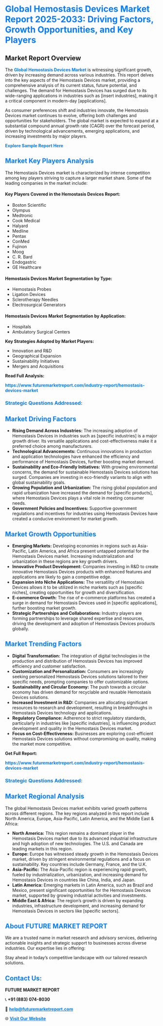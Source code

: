 <h1 style="color: #007BFF;">Global Hemostasis Devices Market Report 2025-2033: Driving Factors, Growth Opportunities, and Key Players</h1>

<section id="overview">
<h2>Market Report Overview</h2>
<p>The <a href="https://www.futuremarketreport.com/industry-report/hemostasis-devices-market" style="color: #007BFF; text-decoration: none;"><strong>Global Hemostasis Devices Market</strong></a> is witnessing significant growth, driven by increasing demand across various industries. This report delves into the key aspects of the Hemostasis Devices market, providing a comprehensive analysis of its current status, future potential, and challenges. The demand for Hemostasis Devices has surged due to its wide-ranging applications in industries such as [insert industries], making it a critical component in modern-day [applications].</p>
<p>As consumer preferences shift and industries innovate, the Hemostasis Devices market continues to evolve, offering both challenges and opportunities for stakeholders. The global market is expected to expand at a substantial compound annual growth rate (CAGR) over the forecast period, driven by technological advancements, emerging applications, and increasing investments by major players.</p>
</section>

<section id="overview">
<p><a href="https://www.futuremarketreport.com/request-sample/reportId=55873" style="color: #007BFF; text-decoration: none;"><strong>Explore Sample Report Here</strong></a></p>
</section>

<section id="key-players">
<h2 style="color: #007BFF;">Market Key Players Analysis</h2>
<p>The Hemostasis Devices market is characterized by intense competition among key players striving to capture a larger market share. Some of the leading companies in the market include:</p>
<h4>Key Players Covered in the Hemostasis Devices Report:</h4>
<ul><li>Boston Scientific</li><li>Olympus</li><li>Medtronic</li><li>Cook Medical</li><li>Halyard</li><li>Medline</li><li>Pentax</li><li>ConMed</li><li>Fujinon</li><li>Moog</li><li>C. R. Bard</li><li>Endogastric</li><li>GE Healthcare</li></ul>
<h4>Hemostasis Devices Market Segmentation by Type:</h4>
<ul><li>Hemostasis Probes</li><li>Ligation Devices</li><li>Sclerotherapy Needles</li><li>Electrosurgical Generators</li></ul>

<h4>Hemostasis Devices Market Segmentation by Application:</h4>
<ul><li>Hospitals</li><li>Ambulatory Surgical Centers</li></ul>
<p><strong>Key Strategies Adopted by Market Players:</strong></p>
<ul>
<li>Innovation and R&D</li>
<li>Geographical Expansion</li>
<li>Sustainability Initiatives</li>
<li>Mergers and Acquisitions</li>
</ul>
</section>

<section>
<p><strong>Read Full Analysis: </strong></p><a href="https://www.futuremarketreport.com/industry-report/hemostasis-devices-market" style="color: #007BFF; text-decoration: none;"><strong>https://www.futuremarketreport.com/industry-report/hemostasis-devices-market</strong></a>
<h3 style="color: #007BFF;">Strategic Questions Addressed:</h3>
</section>

<section id="driving-factors">
<h2 style="color: #007BFF;">Market Driving Factors</h2>
<ul>
<li><strong>Rising Demand Across Industries:</strong> The increasing adoption of Hemostasis Devices in industries such as [specific industries] is a major growth driver. Its versatile applications and cost-effectiveness make it a preferred choice among manufacturers.</li>
<li><strong>Technological Advancements:</strong> Continuous innovations in production and application technologies have enhanced the efficiency and performance of Hemostasis Devices, further boosting market demand.</li>
<li><strong>Sustainability and Eco-Friendly Initiatives:</strong> With growing environmental concerns, the demand for sustainable Hemostasis Devices solutions has surged. Companies are investing in eco-friendly variants to align with global sustainability goals.</li>
<li><strong>Growing Population and Urbanization:</strong> The rising global population and rapid urbanization have increased the demand for [specific products], where Hemostasis Devices plays a vital role in meeting consumer needs.</li>
<li><strong>Government Policies and Incentives:</strong> Supportive government regulations and incentives for industries using Hemostasis Devices have created a conducive environment for market growth.</li>
</ul>
</section>

<section id="growth-opportunities">
<h2 style="color: #007BFF;">Market Growth Opportunities</h2>
<ul>
<li><strong>Emerging Markets:</strong> Developing economies in regions such as Asia-Pacific, Latin America, and Africa present untapped potential for the Hemostasis Devices market. Increasing industrialization and urbanization in these regions are key growth drivers.</li>
<li><strong>Innovative Product Development:</strong> Companies investing in R&D to create innovative Hemostasis Devices products with enhanced features and applications are likely to gain a competitive edge.</li>
<li><strong>Expansion into Niche Applications:</strong> The versatility of Hemostasis Devices allows it to be utilized in niche markets such as [specific niches], creating opportunities for growth and diversification.</li>
<li><strong>E-commerce Growth:</strong> The rise of e-commerce platforms has created a surge in demand for Hemostasis Devices used in [specific applications], further boosting market growth.</li>
<li><strong>Strategic Partnerships and Collaborations:</strong> Industry players are forming partnerships to leverage shared expertise and resources, driving the development and adoption of Hemostasis Devices products globally.</li>
</ul>
</section>

<section id="trending-factors">
<h2 style="color: #007BFF;">Market Trending Factors</h2>
<ul>
<li><strong>Digital Transformation:</strong> The integration of digital technologies in the production and distribution of Hemostasis Devices has improved efficiency and customer satisfaction.</li>
<li><strong>Customization and Personalization:</strong> Consumers are increasingly seeking personalized Hemostasis Devices solutions tailored to their specific needs, prompting companies to offer customizable options.</li>
<li><strong>Sustainability and Circular Economy:</strong> The push towards a circular economy has driven demand for recyclable and reusable Hemostasis Devices solutions.</li>
<li><strong>Increased Investment in R&D:</strong> Companies are allocating significant resources to research and development, resulting in breakthroughs in Hemostasis Devices technology and applications.</li>
<li><strong>Regulatory Compliance:</strong> Adherence to strict regulatory standards, particularly in industries like [specific industries], is influencing product development and quality in the Hemostasis Devices market.</li>
<li><strong>Focus on Cost-Effectiveness:</strong> Businesses are exploring cost-efficient Hemostasis Devices solutions without compromising on quality, making the market more competitive.</li>
</ul>
</section>

<section>
<p><strong>Get Full Report: </strong></p><a href="https://www.futuremarketreport.com/industry-report/hemostasis-devices-market" style="color: #007BFF; text-decoration: none;"><strong>https://www.futuremarketreport.com/industry-report/hemostasis-devices-market</strong></a>
<h3 style="color: #007BFF;">Strategic Questions Addressed:</h3>
</section>


<section id="regional-analysis">
<h2 style="color: #007BFF;">Market Regional Analysis</h2>
<p>The global Hemostasis Devices market exhibits varied growth patterns across different regions. The key regions analyzed in this report include North America, Europe, Asia-Pacific, Latin America, and the Middle East & Africa:</p>
<ul>
<li><strong>North America:</strong> This region remains a dominant player in the Hemostasis Devices market due to its advanced industrial infrastructure and high adoption of new technologies. The U.S. and Canada are leading markets in this region.</li>
<li><strong>Europe:</strong> Europe has witnessed steady growth in the Hemostasis Devices market, driven by stringent environmental regulations and a focus on sustainability. Key countries include Germany, France, and the U.K.</li>
<li><strong>Asia-Pacific:</strong> The Asia-Pacific region is experiencing rapid growth, fueled by industrialization, urbanization, and increasing demand for Hemostasis Devices in countries like China, India, and Japan.</li>
<li><strong>Latin America:</strong> Emerging markets in Latin America, such as Brazil and Mexico, present significant opportunities for the Hemostasis Devices market, supported by growing industrial activities and investments.</li>
<li><strong>Middle East & Africa:</strong> The region’s growth is driven by expanding industries, infrastructure development, and increasing demand for Hemostasis Devices in sectors like [specific sectors].</li>
</ul>
</section>

<footer>
<h2 style="color: #007BFF;">About FUTURE MARKET REPORT</h2>
<p>We are a trusted name in market research and advisory services, delivering actionable insights and strategic support to businesses across diverse industries. Our expertise lies in offering:</p>

<p>Stay ahead in today’s competitive landscape with our tailored research solutions.</p>

<h2 style="color: #007BFF;">Contact Us:</h2>
<p><strong>FUTURE MARKET REPORT</strong></p>
<p>📞 <strong>+91 (883) 074-8030</strong></p>
<p>📧 <strong><a href="mailto:help@futuremarketreport.com" style="color: #007BFF;">help@futuremarketreport.com</a></strong></p>
<p>🌐 <strong><a href="https://www.futuremarketreport.com/" style="color: #007BFF;">Visit Our Website</a></strong></p>
</footer>